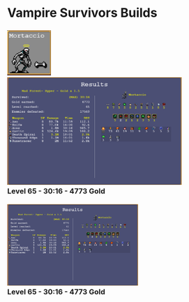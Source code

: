 # Vampire Survivors Builds

<h3>
  
  <img src="Mortaccio/Mortaccio.png" width="100">
  <br>
  <img src="Mortaccio/Level-65_Survived-30m16s_Gold-4773.png" width="400">
  <br>
  Level 65 - 30:16 - 4773 Gold
  <br>
  <br>
  <img src="Mortaccio/Level-65_Survived-30m16s_Gold-4773.png" width="300">
  <br>
  Level 65 - 30:16 - 4773 Gold
  <br>

</h3>